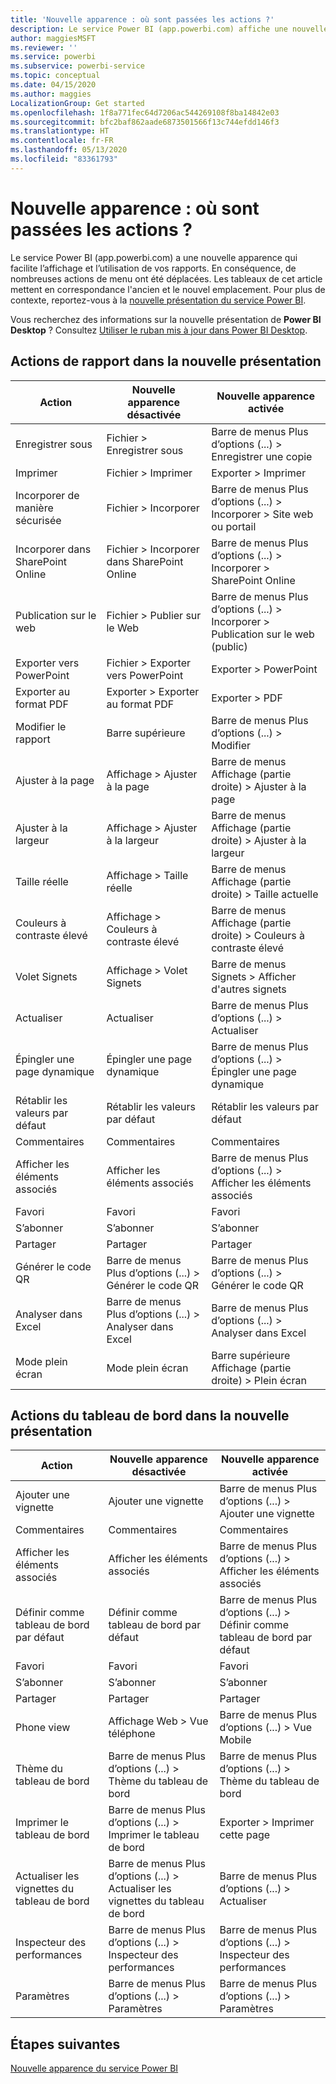 ```yaml
---
title: 'Nouvelle apparence : où sont passées les actions ?'
description: Le service Power BI (app.powerbi.com) affiche une nouvelle présentation, et de nombreuses actions ont été déplacées. Cet article présente des tableaux montrant la correspondance entre les anciens et les nouveaux emplacements.
author: maggiesMSFT
ms.reviewer: ''
ms.service: powerbi
ms.subservice: powerbi-service
ms.topic: conceptual
ms.date: 04/15/2020
ms.author: maggies
LocalizationGroup: Get started
ms.openlocfilehash: 1f8a771fec64d7206ac544269108f8ba14842e03
ms.sourcegitcommit: bfc2baf862aade6873501566f13c744efdd146f3
ms.translationtype: HT
ms.contentlocale: fr-FR
ms.lasthandoff: 05/13/2020
ms.locfileid: "83361793"
---
```

# <a name="the-new-look-where-did-the-actions-go"></a>Nouvelle apparence : où sont passées les actions ?

Le service Power BI (app.powerbi.com) a une nouvelle apparence qui facilite l’affichage et l’utilisation de vos rapports. En conséquence, de nombreuses actions de menu ont été déplacées. Les tableaux de cet article mettent en correspondance l'ancien et le nouvel emplacement. Pour plus de contexte, reportez-vous à la [nouvelle présentation du service Power BI](service-new-look.md).

Vous recherchez des informations sur la nouvelle présentation de **Power BI Desktop** ? Consultez [Utiliser le ruban mis à jour dans Power BI Desktop](../create-reports/desktop-ribbon.md).

## <a name="report-actions-in-the-new-look"></a>Actions de rapport dans la nouvelle présentation

|Action  |Nouvelle apparence désactivée  |Nouvelle apparence activée  |
|---------|---------|---------|
| Enregistrer sous | Fichier > Enregistrer sous  | Barre de menus Plus d’options (...) > Enregistrer une copie |
| Imprimer | Fichier > Imprimer | Exporter > Imprimer |
| Incorporer de manière sécurisée | Fichier > Incorporer | Barre de menus Plus d’options (...) > Incorporer > Site web ou portail |
| Incorporer dans SharePoint Online | Fichier > Incorporer dans SharePoint Online | Barre de menus Plus d’options (...) > Incorporer > SharePoint Online |
| Publication sur le web | Fichier > Publier sur le Web | Barre de menus Plus d’options (...) > Incorporer > Publication sur le web (public) |
| Exporter vers PowerPoint | Fichier > Exporter vers PowerPoint | Exporter > PowerPoint |
| Exporter au format PDF | Exporter > Exporter au format PDF | Exporter > PDF |
|Modifier le rapport  | Barre supérieure   | Barre de menus Plus d’options (...) > Modifier |
| Ajuster à la page | Affichage > Ajuster à la page | Barre de menus Affichage (partie droite) > Ajuster à la page |
| Ajuster à la largeur | Affichage > Ajuster à la largeur | Barre de menus Affichage (partie droite) > Ajuster à la largeur |
| Taille réelle | Affichage > Taille réelle | Barre de menus Affichage (partie droite) > Taille actuelle |
| Couleurs à contraste élevé | Affichage > Couleurs à contraste élevé | Barre de menus Affichage (partie droite) > Couleurs à contraste élevé |
| Volet Signets | Affichage > Volet Signets |  Barre de menus Signets > Afficher d'autres signets |
| Actualiser | Actualiser | Barre de menus Plus d’options (...) > Actualiser |
| Épingler une page dynamique | Épingler une page dynamique | Barre de menus Plus d’options (...) > Épingler une page dynamique |
| Rétablir les valeurs par défaut | Rétablir les valeurs par défaut | Rétablir les valeurs par défaut |
| Commentaires | Commentaires | Commentaires |
| Afficher les éléments associés | Afficher les éléments associés | Barre de menus Plus d’options (...) > Afficher les éléments associés |
| Favori | Favori | Favori |
| S’abonner | S’abonner |S’abonner |
| Partager | Partager | Partager |
| Générer le code QR | Barre de menus Plus d’options (...) > Générer le code QR | Barre de menus Plus d’options (...) > Générer le code QR |
| Analyser dans Excel | Barre de menus Plus d’options (...) > Analyser dans Excel | Barre de menus Plus d’options (...) > Analyser dans Excel |
| Mode plein écran | Mode plein écran | Barre supérieure Affichage (partie droite) > Plein écran |

## <a name="dashboard-actions-in-the-new-look"></a>Actions du tableau de bord dans la nouvelle présentation

|Action  |Nouvelle apparence désactivée  |Nouvelle apparence activée  |
|---------|---------|---------|
| Ajouter une vignette | Ajouter une vignette | Barre de menus Plus d’options (...) > Ajouter une vignette |
| Commentaires | Commentaires | Commentaires |
| Afficher les éléments associés | Afficher les éléments associés | Barre de menus Plus d’options (...) > Afficher les éléments associés |
| Définir comme tableau de bord par défaut | Définir comme tableau de bord par défaut| Barre de menus Plus d’options (...) > Définir comme tableau de bord par défaut|
| Favori | Favori | Favori |
| S’abonner | S’abonner |S’abonner |
| Partager | Partager | Partager |
| Phone view | Affichage Web > Vue téléphone | Barre de menus Plus d’options (...) > Vue Mobile |
| Thème du tableau de bord | Barre de menus Plus d’options (...) > Thème du tableau de bord | Barre de menus Plus d’options (...) > Thème du tableau de bord |
| Imprimer le tableau de bord | Barre de menus Plus d’options (...) > Imprimer le tableau de bord | Exporter > Imprimer cette page |
| Actualiser les vignettes du tableau de bord | Barre de menus Plus d’options (...) > Actualiser les vignettes du tableau de bord | Barre de menus Plus d’options (...) > Actualiser |
| Inspecteur des performances | Barre de menus Plus d’options (...) > Inspecteur des performances | Barre de menus Plus d’options (...) > Inspecteur des performances |
| Paramètres | Barre de menus Plus d’options (...) > Paramètres | Barre de menus Plus d’options (...) > Paramètres |

## <a name="next-steps"></a>Étapes suivantes

[Nouvelle apparence du service Power BI](service-new-look.md)
